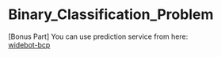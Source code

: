 # Binary_Classification_Problem

[Bonus Part] You can use prediction service from here:<br/>
[widebot-bcp](https://widebot-bcp.herokuapp.com/)

